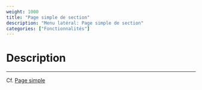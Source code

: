 ```yaml
---
weight: 1000
title: "Page simple de section"
description: "Menu latéral: Page simple de section"
categories: ["Fonctionnalités"]
---
```


# Description
---

Cf. [Page simple](../simple_page/)